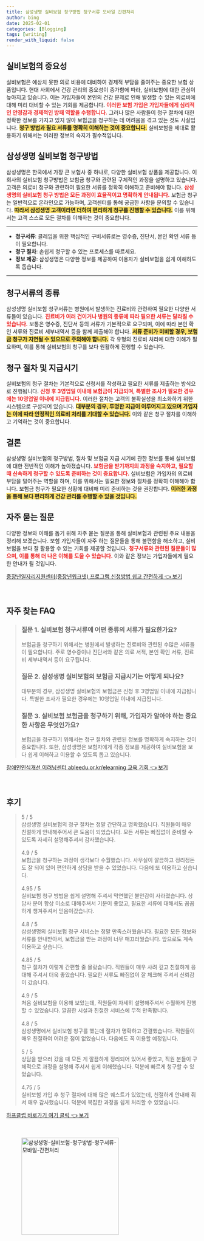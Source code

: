 ```yaml
---
title: 삼성생명 실비보험 청구방법 청구서류 모바일 간편처리
author: bing
date: 2025-02-01
categories: [Blogging]
tags: [writing]
render_with_liquid: false
---
```



<h2 id='실비보험의 중요성'>실비보험의 중요성</h2>

<p>실비보험은 예상치 못한 의료 비용에 대비하여 경제적 부담을 줄여주는 중요한 보험 상품입니다. 현대 사회에서 건강 관리의 중요성이 증가함에 따라, 실비보험에 대한 관심이 높아지고 있습니다. 이는 가입자들이 본인의 건강 문제로 인해 발생할 수 있는 의료비에 대해 미리 대비할 수 있는 기회를 제공합니다. <b><span style="color: #ee2323;">이러한 보험 가입은 가입자들에게 심리적인 안정감과 경제적인 방패 역할을 수행합니다.</span></b> 그러나 많은 사람들이 청구 절차에 대한 정확한 정보를 가지고 있지 않아 보험금을 청구하는 데 어려움을 겪고 있는 것도 사실입니다. <b><span style="background-color: #ffe066;">청구 방법과 필요 서류를 명확히 이해하는 것이 중요합니다.</span></b> 실비보험을 제대로 활용하기 위해서는 이러한 정보의 숙지가 필수적입니다.</p>

<h2 id='삼성생명 실비보험 청구방법'>삼성생명 실비보험 청구방법</h2>

<p>삼성생명은 한국에서 가장 큰 보험사 중 하나로, 다양한 실비보험 상품을 제공합니다. 이 회사의 실비보험 청구방법은 보험금 청구와 관련된 구체적인 과정을 설명하고 있습니다. 고객은 의료비 청구와 관련하여 필요한 서류를 정확히 이해하고 준비해야 합니다. <b><span style="color: #ee2323;">삼성생명의 실비보험 청구 방법은 모든 과정이 효율적이고 명확하게 안내됩니다.</span></b> 보험금 청구는 일반적으로 온라인으로 가능하며, 고객센터를 통해 궁금한 사항을 문의할 수 있습니다. <b><span style="background-color: #ffe066;">따라서 삼성생명 고객이라면 더하여 편리하게 청구를 진행할 수 있습니다.</span></b> 이를 위해서는 고객 스스로 모든 절차를 이해하는 것이 중요합니다.</p>

<hr />

<ul>
    <li><b>청구서류</b>: 클레임을 위한 핵심적인 구비서류로는 영수증, 진단서, 본인 확인 서류 등이 필요합니다.</li>
    <li><b>청구 절차</b>: 손쉽게 청구할 수 있는 프로세스를 따르세요.</li>
    <li><b>정보 제공</b>: 삼성생명은 다양한 정보를 제공하여 이용자가 실비보험을 쉽게 이해하도록 돕습니다.</li>
</ul>

<hr />

<h2 id='청구서류의 종류'>청구서류의 종류</h2>

<p>삼성생명 실비보험 청구서류는 병원에서 발생하는 진료비와 관련하여 필요한 다양한 서류들이 있습니다. <b><span style="color: #ee2323;">진료비가 여러 건이거나 병원의 종류에 따라 필요한 서류는 달라질 수 있습니다.</span></b> 보통은 영수증, 진단서 등의 서류가 기본적으로 요구되며, 이에 따라 본인 확인 서류와 진료비 세부내역서 등을 함께 제출해야 합니다. <b><span style="background-color: #ffe066;">서류 준비가 미비할 경우, 보험금 청구가 지연될 수 있으므로 주의해야 합니다.</span></b> 각 유형의 진료비 처리에 대한 이해가 필요하며, 이를 통해 실비보험의 청구를 보다 원활하게 진행할 수 있습니다. </p>

<h2 id='청구 절차 및 지급시기'>청구 절차 및 지급시기</h2>

<p>실비보험의 청구 절차는 기본적으로 신청서를 작성하고 필요한 서류를 제출하는 방식으로 진행됩니다. <b><span style="color: #ee2323;">신청 후 3영업일 이내에 보험금이 지급되며, 특별한 조사가 필요한 경우에는 10영업일 이내에 지급됩니다.</span></b> 이러한 절차는 고객의 불확실성을 최소화하기 위한 시스템으로 구성되어 있습니다. <b><span style="background-color: #ffe066;">대부분의 경우, 투명한 지급이 이루어지고 있으며 가입자는 이에 따라 안정적인 의료비 처리를 기대할 수 있습니다.</span></b> 이와 같은 청구 절차를 이해하고 기억하는 것이 중요합니다.</p>

<h2 id='결론'>결론</h2>

<p>삼성생명 실비보험의 청구방법, 절차 및 보험금 지급 시기에 관한 정보를 통해 실비보험에 대한 전반적인 이해가 높아졌습니다. <b><span style="color: #ee2323;">보험금을 받기까지의 과정을 숙지하고, 필요할 때 신속하게 청구할 수 있도록 준비하는 것이 중요합니다.</span></b> 실비보험은 가입자의 의료비 부담을 덜어주는 역할을 하며, 이를 위해서는 필요한 정보와 절차를 정확히 이해해야 합니다. 보험금 청구가 필요한 상황에 대비해 미리 준비하는 것을 권장합니다. <b><span style="background-color: #ffe066;">이러한 과정을 통해 보다 편리하게 건강 관리를 수행할 수 있을 것입니다.</span></b></p>

<h2 id='자주 묻는 질문'>자주 묻는 질문</h2>

<p>다양한 정보와 이해를 돕기 위해 자주 묻는 질문을 통해 실비보험과 관련된 주요 내용을 정리해 보겠습니다. 보험 가입자들이 자주 하는 질문들을 통해 불편함을 해소하고, 실비보험을 보다 잘 활용할 수 있는 기회를 제공할 것입니다. <b><span style="color: #ee2323;">청구서류와 관련된 질문들이 많으며, 이를 통해 더 나은 이해를 도울 수 있습니다.</span></b> 이와 같은 정보는 가입자들에게 필요한 안내가 될 것입니다.</p>


<p><a class="click-button" title="중장년일자리지원센터(중장년워크넷) 프로그램 신청방법 쉽고 간편하게" href="https://yellowplanner.github.io/posts/%EC%A4%91%EC%9E%A5%EB%85%84%EC%9D%BC%EC%9E%90%EB%A6%AC%EC%A7%80%EC%9B%90%EC%84%BC%ED%84%B0(%EC%A4%91%EC%9E%A5%EB%85%84%EC%9B%8C%ED%81%AC%EB%84%B7)-%ED%94%84%EB%A1%9C%EA%B7%B8%EB%9E%A8-%EC%8B%A0%EC%B2%AD%EB%B0%A9%EB%B2%95-%EC%89%BD%EA%B3%A0-%EA%B0%84%ED%8E%B8%ED%95%98%EA%B2%8C/" rel="dofollow">중장년일자리지원센터(중장년워크넷) 프로그램 신청방법 쉽고 간편하게 👈 보기</a></p><br>
<h2 id='자주_찾는_FAQ'>자주 찾는 FAQ</h2>
<div itemscope="" itemtype="https://schema.org/FAQPage"> 
<blockquote> 
<div itemscope="" itemprop="mainEntity" itemtype="https://schema.org/Question"> 
<h3 itemprop="name">질문 1. 실비보험 청구서류에 어떤 종류의 서류가 필요한가요?</h3> 
<div itemscope="" itemprop="acceptedAnswer" itemtype="https://schema.org/Answer"> 
<span itemprop="text"> 
<p>보험금을 청구하기 위해서는 병원에서 발생하는 진료비와 관련된 수많은 서류들이 필요합니다. 주로 영수증이나 진단서와 같은 의료 서적, 본인 확인 서류, 진료비 세부내역서 등이 요구됩니다.</p> 
</span> 
</div> 
</div> 

<div itemscope="" itemprop="mainEntity" itemtype="https://schema.org/Question"> 
<h3 itemprop="name">질문 2. 삼성생명 실비보험의 보험금 지급시기는 어떻게 되나요?</h3> 
<div itemscope="" itemprop="acceptedAnswer" itemtype="https://schema.org/Answer"> 
<span itemprop="text"> 
<p>대부분의 경우, 삼성생명 실비보험의 보험금은 신청 후 3영업일 이내에 지급됩니다. 특별한 조사가 필요한 경우에는 10영업일 이내에 지급됩니다.</p> 
</span> 
</div> 
</div> 

<div itemscope="" itemprop="mainEntity" itemtype="https://schema.org/Question"> 
<h3 itemprop="name">질문 3. 실비보험 보험금을 청구하기 위해, 가입자가 알아야 하는 중요한 사항은 무엇인가요?</h3> 
<div itemscope="" itemprop="acceptedAnswer" itemtype="https://schema.org/Answer"> 
<span itemprop="text"> 
<p>보험금을 청구하기 위해서는 청구 절차와 관련된 정보를 명확하게 숙지하는 것이 중요합니다. 또한, 삼성생명은 보험자에게 각종 정보를 제공하여 실비보험을 보다 쉽게 이해하고 이용할 수 있도록 돕고 있습니다.</p> 
</span> 
</div> 
</div> 
</blockquote> 
</div>
<p><a class="click-button" title="장애인인식개선 이러닝센터 ableedu.or.kr/elearning 교육 기회" href="https://yellowplanner.github.io/posts/%EC%9E%A5%EC%95%A0%EC%9D%B8%EC%9D%B8%EC%8B%9D%EA%B0%9C%EC%84%A0-%EC%9D%B4%EB%9F%AC%EB%8B%9D%EC%84%BC%ED%84%B0-ableedu.or.krelearning-%EA%B5%90%EC%9C%A1-%EA%B8%B0%ED%9A%8C/" rel="dofollow">장애인인식개선 이러닝센터 ableedu.or.kr/elearning 교육 기회 👈 보기</a></p><br>
<h2 id='후기'>후기</h2>
<div itemscope itemtype="https://schema.org/Product">
  <blockquote>
  <div itemprop="review" itemscope itemtype="https://schema.org/Review">
      <div itemprop="reviewRating" itemscope itemtype="https://schema.org/Rating"> <span itemprop="ratingValue">5</span> / <span itemprop="bestRating">5</span> </div>
      <span itemprop="reviewBody">삼성생명 실비보험의 청구 절차는 정말 간단하고 명확했습니다. 직원들이 매우 친절하게 안내해주어서 큰 도움이 되었습니다. 모든 서류는 빠짐없이 준비할 수 있도록 자세히 설명해주셔서 감사했습니다.</span>
  </div>
  <br>
  <div itemprop="review" itemscope itemtype="https://schema.org/Review">
      <div itemprop="reviewRating" itemscope itemtype="https://schema.org/Rating"> <span itemprop="ratingValue">4.9</span> / <span itemprop="bestRating">5</span> </div>
      <span itemprop="reviewBody">보험금을 청구하는 과정이 생각보다 수월했습니다. 사무실이 깔끔하고 정리정돈도 잘 되어 있어 편안하게 상담을 받을 수 있었습니다. 다음에 또 이용하고 싶습니다.</span>
  </div>
  <br>
  <div itemprop="review" itemscope itemtype="https://schema.org/Review">
      <div itemprop="reviewRating" itemscope itemtype="https://schema.org/Rating"> <span itemprop="ratingValue">4.95</span> / <span itemprop="bestRating">5</span> </div>
      <span itemprop="reviewBody">실비보험 청구 방법을 쉽게 설명해 주셔서 막연했던 불안감이 사라졌습니다. 상담사 분이 항상 미소로 대해주셔서 기분이 좋았고, 필요한 서류에 대해서도 꼼꼼하게 챙겨주셔서 믿음이갔습니다.</span>
  </div>
  <br>
  <div itemprop="review" itemscope itemtype="https://schema.org/Review">
      <div itemprop="reviewRating" itemscope itemtype="https://schema.org/Rating"> <span itemprop="ratingValue">4.8</span> / <span itemprop="bestRating">5</span> </div>
      <span itemprop="reviewBody">삼성생명의 실비보험 청구 서비스는 정말 만족스러웠습니다. 필요한 모든 정보와 서류를 안내받아서, 보험금을 받는 과정이 너무 매끄러웠습니다. 앞으로도 계속 이용하고 싶습니다.</span>
  </div>
  <br>
  <div itemprop="review" itemscope itemtype="https://schema.org/Review">
      <div itemprop="reviewRating" itemscope itemtype="https://schema.org/Rating"> <span itemprop="ratingValue">4.85</span> / <span itemprop="bestRating">5</span> </div>
      <span itemprop="reviewBody">청구 절차가 이렇게 간편할 줄 몰랐습니다. 직원들이 매우 사려 깊고 친절하게 응대해 주셔서 더욱 좋았습니다. 필요한 서류도 빠짐없이 잘 체크해 주셔서 신뢰감이 갔습니다.</span>
  </div>
  <br>
  <div itemprop="review" itemscope itemtype="https://schema.org/Review">
      <div itemprop="reviewRating" itemscope itemtype="https://schema.org/Rating"> <span itemprop="ratingValue">4.9</span> / <span itemprop="bestRating">5</span> </div>
      <span itemprop="reviewBody">처음 실비보험을 이용해 보았는데, 직원들이 자세히 설명해주셔서 수월하게 진행할 수 있었습니다. 깔끔한 시설과 친절한 서비스에 무척 만족합니다. </span>
  </div>
  <br>
  <div itemprop="review" itemscope itemtype="https://schema.org/Review">
      <div itemprop="reviewRating" itemscope itemtype="https://schema.org/Rating"> <span itemprop="ratingValue">4.8</span> / <span itemprop="bestRating">5</span> </div>
      <span itemprop="reviewBody">삼성생명에서 실비보험 청구를 했는데 절차가 명확하고 간결했습니다. 직원들이 매우 친절하여 어려운 점이 없었습니다. 다음에도 꼭 이용할 예정입니다.</span>
  </div>
  <br>
  <div itemprop="review" itemscope itemtype="https://schema.org/Review">
      <div itemprop="reviewRating" itemscope itemtype="https://schema.org/Rating"> <span itemprop="ratingValue">5</span> / <span itemprop="bestRating">5</span> </div>
      <span itemprop="reviewBody">상담을 받으러 갔을 때 모든 게 깔끔하게 정리되어 있어서 좋았고, 직원 분들이 구체적으로 과정을 설명해 주셔서 쉽게 이해했습니다. 덕분에 빠르게 청구할 수 있었습니다.</span>
  </div>
  <br>
  <div itemprop="review" itemscope itemtype="https://schema.org/Review">
      <div itemprop="reviewRating" itemscope itemtype="https://schema.org/Rating"> <span itemprop="ratingValue">4.75</span> / <span itemprop="bestRating">5</span> </div>
      <span itemprop="reviewBody">실비보험 가입 후 청구 절차에 대해 많은 퀘스트가 있었는데, 친절하게 안내해 줘서 매우 감사했습니다. 덕분에 복잡한 과정을 쉽게 처리할 수 있었습니다.</span>
  </div>
  </blockquote>
</div>
<p><a class="click-button" title="하프클럽 바로가기 여기 클릭" href="https://yellowplanner.github.io/posts/%ED%95%98%ED%94%84%ED%81%B4%EB%9F%BD-%EB%B0%94%EB%A1%9C%EA%B0%80%EA%B8%B0-%EC%97%AC%EA%B8%B0-%ED%81%B4%EB%A6%AD/" rel="dofollow">하프클럽 바로가기 여기 클릭 👈 보기</a></p><br>
<figure class="image"><img src="https://yellowplanner.github.io/assets/img/thumbnail/삼성생명-실비보험-청구방법-청구서류-모바일-간편처리.webp" alt="삼성생명-실비보험-청구방법-청구서류-모바일-간편처리" width="256" height="256"></figure>